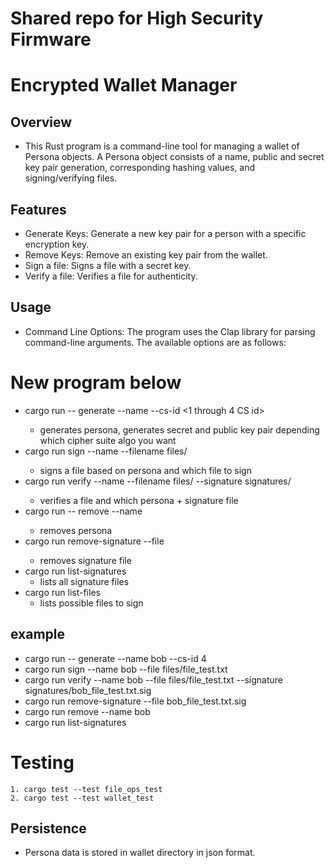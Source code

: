 # Shared repo for High Security Firmware

# Encrypted Wallet Manager

## Overview
- This Rust program is a command-line tool for managing a wallet of Persona objects. A Persona object consists of a name, public and secret key pair generation, corresponding hashing values, and signing/verifying files.

## Features
- Generate Keys: Generate a new key pair for a person with a specific encryption key.
- Remove Keys: Remove an existing key pair from the wallet.
- Sign a file: Signs a file with a secret key.
- Verify a file: Verifies a file for authenticity.


## Usage
- Command Line Options: The program uses the Clap library for parsing command-line arguments. The available options are as follows:


# New program below
* cargo run -- generate --name <Name of persona> --cs-id <1 through 4 CS id>
    * generates persona, generates secret and public key pair depending which cipher suite algo you want
* cargo run sign --name <Name of persona> --filename files/<name of file to hash>
    * signs a file based on persona and which file to sign
* cargo run verify --name <Name of persona> --filename files/<name of file to hash> --signature signatures/<signature of hashed file>
    * verifies a file and which persona + signature file
* cargo run -- remove --name <name of persona>
    * removes persona
* cargo run remove-signature --file <name of signature file to remove>
    * removes signature file
* cargo run list-signatures
    * lists all signature files
* cargo run list-files
    * lists possible files to sign

## example
* cargo run -- generate --name bob --cs-id 4
* cargo run sign --name bob --file files/file_test.txt
* cargo run verify --name bob --file files/file_test.txt --signature signatures/bob_file_test.txt.sig
* cargo run remove-signature --file bob_file_test.txt.sig
* cargo run remove --name bob
* cargo run list-signatures  


# Testing 
    1. cargo test --test file_ops_test
    2. cargo test --test wallet_test


## Persistence
- Persona data is stored in wallet directory in json format. 
